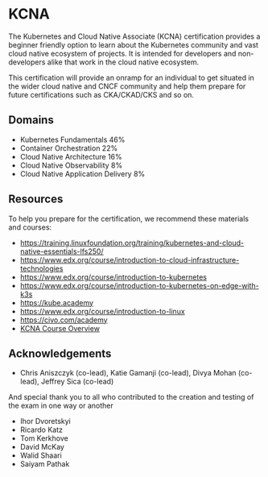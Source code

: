 # KCNA

The Kubernetes and Cloud Native Associate (KCNA) certification provides a beginner friendly option to learn about the Kubernetes community and vast cloud native ecosystem of projects. It is intended for developers and non-developers alike that work in the cloud native ecosystem.

This certification will provide an onramp for an individual to get situated in the wider cloud native and CNCF community and help them prepare for future certifications such as CKA/CKAD/CKS and so on.

## Domains

* Kubernetes Fundamentals	46%
* Container Orchestration	22%
* Cloud Native Architecture	16%
* Cloud Native Observability	8%
* Cloud Native Application Delivery	8%

## Resources

To help you prepare for the certification, we recommend these materials and courses:

* https://training.linuxfoundation.org/training/kubernetes-and-cloud-native-essentials-lfs250/
* https://www.edx.org/course/introduction-to-cloud-infrastructure-technologies
* https://www.edx.org/course/introduction-to-kubernetes
* https://www.edx.org/course/introduction-to-kubernetes-on-edge-with-k3s
* https://kube.academy
* https://www.edx.org/course/introduction-to-linux
* https://civo.com/academy
* [KCNA Course Overview](https://youtu.be/iGkFHB1kFZ0)

## Acknowledgements 

* Chris Aniszczyk (co-lead), Katie Gamanji (co-lead), Divya Mohan (co-lead), Jeffrey Sica (co-lead)

And special thank you to all who contributed to the creation and testing of the exam in one way or another

* Ihor Dvoretskyi
* Ricardo Katz
* Tom Kerkhove
* David McKay
* Walid Shaari
* Saiyam Pathak
